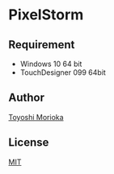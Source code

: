 # PixelStorm

## Requirement
- Windows 10 64 bit
- TouchDesigner 099 64bit

## Author

[Toyoshi Morioka](https://twitter.com/mogamogamachine)

## License

[MIT](https://github.com/ToyoshiMorioka/PixelStorm/blob/master/LICENSE)
